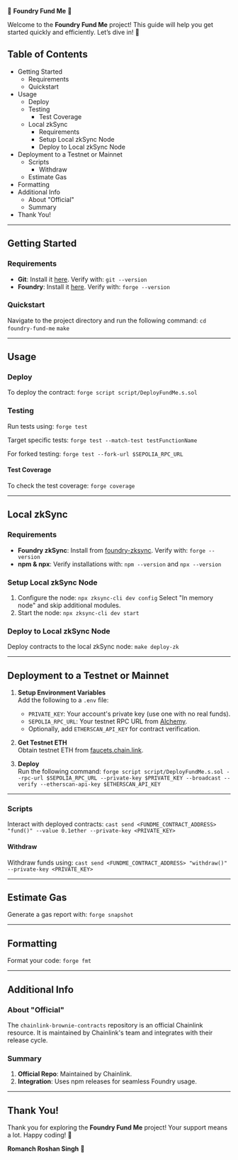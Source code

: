 🦊 **Foundry Fund Me** 🦊

Welcome to the **Foundry Fund Me** project! This guide will help you get started quickly and efficiently. Let’s dive in! 🚀

## Table of Contents

- Getting Started
  - Requirements
  - Quickstart
- Usage
  - Deploy
  - Testing
    - Test Coverage
  - Local zkSync
    - Requirements
    - Setup Local zkSync Node
    - Deploy to Local zkSync Node
- Deployment to a Testnet or Mainnet
  - Scripts
    - Withdraw
  - Estimate Gas
- Formatting
- Additional Info
  - About "Official"
  - Summary
- Thank You!

---

## Getting Started

### Requirements

- **Git**: Install it [here](https://git-scm.com/book/en/v2/Getting-Started-Installing-Git). Verify with:
  `git --version`
- **Foundry**: Install it [here](https://getfoundry.sh/). Verify with:
  `forge --version`

### Quickstart

Navigate to the project directory and run the following command:
`cd foundry-fund-me`
`make`

---

## Usage

### Deploy

To deploy the contract:
`forge script script/DeployFundMe.s.sol`

### Testing

Run tests using:
`forge test`

Target specific tests:
`forge test --match-test testFunctionName`

For forked testing:
`forge test --fork-url $SEPOLIA_RPC_URL`

#### Test Coverage

To check the test coverage:
`forge coverage`

---

## Local zkSync

### Requirements

- **Foundry zkSync**: Install from [foundry-zksync](https://github.com/matter-labs/foundry-zksync). Verify with:
  `forge --version`
- **npm & npx**: Verify installations with:
  `npm --version` and `npx --version`

### Setup Local zkSync Node

1. Configure the node:
   `npx zksync-cli dev config`
   Select "In memory node" and skip additional modules.
2. Start the node:
   `npx zksync-cli dev start`

### Deploy to Local zkSync Node

Deploy contracts to the local zkSync node:
`make deploy-zk`

---

## Deployment to a Testnet or Mainnet

1. **Setup Environment Variables**  
   Add the following to a `.env` file:

   - `PRIVATE_KEY`: Your account's private key (use one with no real funds).
   - `SEPOLIA_RPC_URL`: Your testnet RPC URL from [Alchemy](https://alchemy.com).
   - Optionally, add `ETHERSCAN_API_KEY` for contract verification.

2. **Get Testnet ETH**  
   Obtain testnet ETH from [faucets.chain.link](https://faucets.chain.link/).

3. **Deploy**  
   Run the following command:
   `forge script script/DeployFundMe.s.sol --rpc-url $SEPOLIA_RPC_URL --private-key $PRIVATE_KEY --broadcast --verify --etherscan-api-key $ETHERSCAN_API_KEY`

---

### Scripts

Interact with deployed contracts:
`cast send <FUNDME_CONTRACT_ADDRESS> "fund()" --value 0.1ether --private-key <PRIVATE_KEY>`

#### Withdraw

Withdraw funds using:
`cast send <FUNDME_CONTRACT_ADDRESS> "withdraw()" --private-key <PRIVATE_KEY>`

---

## Estimate Gas

Generate a gas report with:
`forge snapshot`

---

## Formatting

Format your code:
`forge fmt`

---

## Additional Info

### About "Official"

The `chainlink-brownie-contracts` repository is an official Chainlink resource. It is maintained by Chainlink's team and integrates with their release cycle.

### Summary

1. **Official Repo**: Maintained by Chainlink.
2. **Integration**: Uses npm releases for seamless Foundry usage.

---

## Thank You!

Thank you for exploring the **Foundry Fund Me** project! Your support means a lot. Happy coding! 🦊

**Romanch Roshan Singh** 🦊
